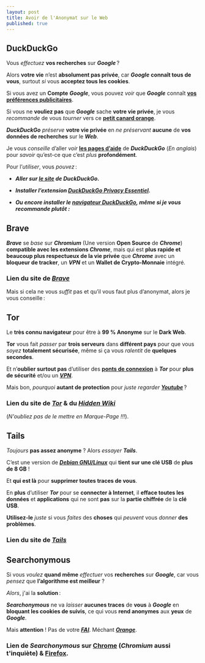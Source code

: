 ```yaml
---
layout: post
title: Avoir de l'Anonymat sur le Web
published: true
---
```


## DuckDuckGo

Vous *effectuez* **vos recherches** sur ***Google*** ?

Alors **votre vie** n’est **absolument pas privée**, car ***Google*** **connaît tous de vous**, surtout *si* vous **acceptez tous les cookies**.

Si vous avez un **Compte** ***Google***, vous pouvez *voir* que ***Google*** connaît [**vos préférences publicitaires**](https://adssettings.google.com/).

Si vous ne **vouliez pas** que ***Google*** sache **votre vie privée**, je vous *recommande* de vous *tourner* vers ce [**petit canard orange**](https://upload.wikimedia.org/wikipedia/en/8/88/DuckDuckGo_logo.svg).

***DuckDuckGo*** *préserve* **votre vie privée** en *ne préservant* **aucune** de **vos données de recherches** sur le ***Web***.

Je vous *conseille* d’aller *voir* [**les pages d’aide**](https://duckduckgo.com/duckduckgo-help-pages/) de ***DuckDuckGo*** (*En anglais*) pour *savoir* qu’est-ce que c’est *plus* **profondément**.

Pour l’*utiliser*, vous *pouvez* :

* ***Aller sur [le site](https://www.duckduckgo.com/) de DuckDuckGo.***

* ***Installer l’extension [DuckDuckGo Privacy Essentiel](https://duckduckgo.com/duckduckgo-help-pages/desktop/adding-duckduckgo-to-your-browser/).***

* ***Ou encore installer le [navigateur DuckDuckGo](https://duckduckgo.com/duckduckgo-help-pages/get-duckduckgo/does-duckduckgo-make-a-browser/), même si je vous recommande plutôt :***

## Brave

***Brave*** se *base* sur ***Chromium*** (Une version **Open Source** de ***Chrome***) **compatible avec les extensions *Chrome***, mais qui est **plus rapide et beaucoup plus respectueux de la vie privée** que ***Chrome*** avec un **bloqueur de tracker**, un ***VPN*** et un **Wallet de Crypto-Monnaie** intégré.

### Lien du site de [***Brave***](https://brave.com/)

Mais si cela ne vous *suffit* pas et qu’il vous faut plus d’anonymat, alors je vous conseille :

## Tor

Le **très connu navigateur** pour être à **99 % Anonyme** sur le **Dark Web**.

**Tor** vous fait *passer* par **trois serveurs** dans **différent pays** pour que vous *soyez* **totalement sécurisée**, même si ça vous *ralentit* de **quelques secondes**.

Et n’**oublier surtout pas** d’utiliser des [**ponts de connexion**](https://bridges.torproject.org/) à ***Tor*** pour **plus de sécurité** et/ou un [***VPN***](https://thibault-savenkoff.github.io/Windscribe/).

Mais bon, *pourquoi* **autant de protection** pour *juste regarder* [***Youtube***](https://www.youtube.com/watch?v=zxu9YqxEMkw/) ?

### Lien du site de [***Tor***](https://www.torproject.org/fr/) & du [***Hidden Wiki***](http://zqktlwiuavvvqqt4ybvgvi7tyo4hjl5xgfuvpdf6otjiycgwqbym2qad.onion/)
(*N'oubliez pas de le mettre en Marque-Page !!!*).

## Tails

*Toujours* **pas assez anonyme** ? Alors *essayer* ***Tails***.

C’est une version de [***Debian GNU/Linux***](https://fr.wikipedia.org/wiki/Debian/) qui **tient sur une clé USB** de **plus de 8 GB** !

Et **qui est là** pour **supprimer toutes traces de vous**.

En **plus** d’utiliser ***Tor*** pour se **connecter à Internet**, il **efface toutes les données** et **applications** qui ne sont **pas** sur la **partie chiffrée** de la **clé USB**.

**Utilisez-le** *juste* si vous *faites* des **choses** qui *peuvent* vous *donner* **des problèmes**.

### Lien du site de [***Tails***](https://tails.net/index.fr.html)

## Searchonymous

Si vous *voulez* **quand même** *effectuer* vos **recherches** sur ***Google***, car vous *pensez* que **l’algorithme est meilleur** ?

*Alors*, j'ai la **solution** :

***Searchonymous*** ne va *laisser* **aucunes traces** de **vous** à ***Google*** en **bloquant les cookies de suivis**, ce qui vous **rend anonymes** aux **yeux** de ***Google***.

Mais **attention** ! Pas de votre [***FAI***](https://fr.wikipedia.org/wiki/Fournisseur_d%27acc%C3%A8s_%C3%A0_Internet). Méchant [***Orange***](https://fr.wikipedia.org/wiki/Orange_(entreprise)).

### Lien de ***Searchonymous*** sur [Chrome](https://chromewebstore.google.com/detail/searchonymous/onhfdppooafpnnigbmnpnnjmbajggekc) (***Chromium*** aussi t'inquiète) & [Firefox](https://addons.mozilla.org/fr/firefox/addon/searchonymous/).
